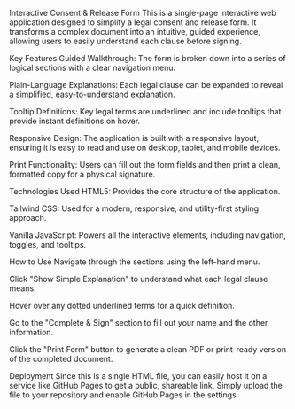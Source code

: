Interactive Consent & Release Form
This is a single-page interactive web application designed to simplify a legal consent and release form. It transforms a complex document into an intuitive, guided experience, allowing users to easily understand each clause before signing.

Key Features
Guided Walkthrough: The form is broken down into a series of logical sections with a clear navigation menu.

Plain-Language Explanations: Each legal clause can be expanded to reveal a simplified, easy-to-understand explanation.

Tooltip Definitions: Key legal terms are underlined and include tooltips that provide instant definitions on hover.

Responsive Design: The application is built with a responsive layout, ensuring it is easy to read and use on desktop, tablet, and mobile devices.

Print Functionality: Users can fill out the form fields and then print a clean, formatted copy for a physical signature.

Technologies Used
HTML5: Provides the core structure of the application.

Tailwind CSS: Used for a modern, responsive, and utility-first styling approach.

Vanilla JavaScript: Powers all the interactive elements, including navigation, toggles, and tooltips.

How to Use
Navigate through the sections using the left-hand menu.

Click "Show Simple Explanation" to understand what each legal clause means.

Hover over any dotted underlined terms for a quick definition.

Go to the "Complete & Sign" section to fill out your name and the other information.

Click the "Print Form" button to generate a clean PDF or print-ready version of the completed document.

Deployment
Since this is a single HTML file, you can easily host it on a service like GitHub Pages to get a public, shareable link. Simply upload the file to your repository and enable GitHub Pages in the settings.
